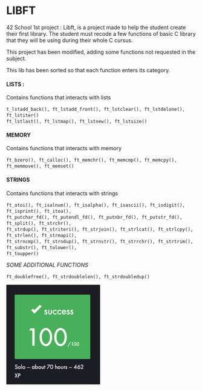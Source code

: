 
# LIBFT

42 School 1st project : Libft, is a project made to help the student create their first library.
The student must recode a few functions of basic C library that they will be using during their whole C cursus.





This project has been modified, adding some functions not requested in the subject.

This lib has been sorted so that each function enters its category.


#### LISTS :

Contains functions that interacts with lists

```
t_lstadd_back(), ft_lstadd_front(), ft_lstclear(), ft_lstdelone(), ft_lstiter()
ft_lstlast(), ft_lstmap(), ft_lstnew(), ft_lstsize()
``` 

#### MEMORY

Contains functions that interacts with memory

```
ft_bzero(), ft_calloc(), ft_memchr(), ft_memcmp(), ft_memcpy(), ft_memmove(), ft_memset()
```

#### STRINGS

Contains functions that interacts with strings

```
ft_atoi(), ft_isalnum(), ft_isalpha(), ft_isascii(), ft_isdigit(), ft_isprint(), ft_itoa(),
ft_putchar_fd(), ft_putendl_fd(), ft_putnbr_fd(), ft_putstr_fd(), ft_split(), ft_strchr(),
ft_strdup(), ft_striteri(), ft_strjoin(), ft_strlcat(), ft_strlcpy(), ft_strlen(), ft_strmapi(),
ft_strncmp(), ft_strndup(), ft_strnstr(), ft_strrchr(), ft_strtrim(), ft_substr(), ft_tolower(),
ft_toupper()
```
*SOME ADDITIONAL FUNCTIONS*

```
ft_doublefree(), ft_strdoublelen(), ft_strdoubledup()
```


![Alt Text](score.png)
